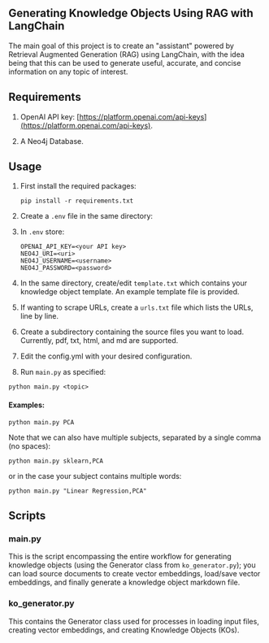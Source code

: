 ## Generating Knowledge Objects Using RAG with LangChain
The main goal of this project is to create an "assistant" powered by Retrieval Augmented Generation (RAG) using LangChain,
with the idea being that this can be used to generate useful, accurate, and concise information on any topic of interest.



## Requirements
1. OpenAI API key: [https://platform.openai.com/api-keys](https://platform.openai.com/api-keys).

2. A Neo4j Database.


## Usage

1. First install the required packages:

    ```
    pip install -r requirements.txt
    ```

2. Create a `.env` file in the same directory:


3. In `.env` store:

    ```
   OPENAI_API_KEY=<your API key>
   NEO4J_URI=<uri>
   NEO4J_USERNAME=<username>
   NEO4J_PASSWORD=<password>
    ```


4. In the same directory, create/edit `template.txt` which contains your knowledge object template. 
An example template file is provided.


5. If wanting to scrape URLs, create a `urls.txt` file which lists the URLs, line by line.


6. Create a subdirectory containing the source files you want to load. Currently, pdf, txt, html, and md are supported.


7. Edit the config.yml with your desired configuration.


8. Run `main.py` as specified:

```
python main.py <topic>
```
#### Examples:
```
python main.py PCA
```
Note that we can also have multiple subjects, separated by a single comma (no spaces):
```
python main.py sklearn,PCA
```
or in the case your subject contains multiple words:
```
python main.py "Linear Regression,PCA"
```


## Scripts
### main.py
This is the script encompassing the entire workflow for generating knowledge objects (using the Generator class from `ko_generator.py`); you can load source documents to create vector embeddings,
load/save vector embeddings, and finally generate a knowledge object markdown file.


### ko_generator.py 
This contains the Generator class used for processes in loading input files, creating vector embeddings, 
and creating Knowledge Objects (KOs).